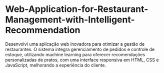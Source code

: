 # Web-Application-for-Restaurant-Management-with-Intelligent-Recommendation
Desenvolvi uma aplicação web inovadora para otimizar a gestão de restaurantes. O sistema integra gerenciamento de pedidos e controle de estoque, utilizando machine learning para oferecer recomendações personalizadas de pratos, com uma interface responsiva em HTML, CSS e JavaScript, melhorando a experiência do cliente.
